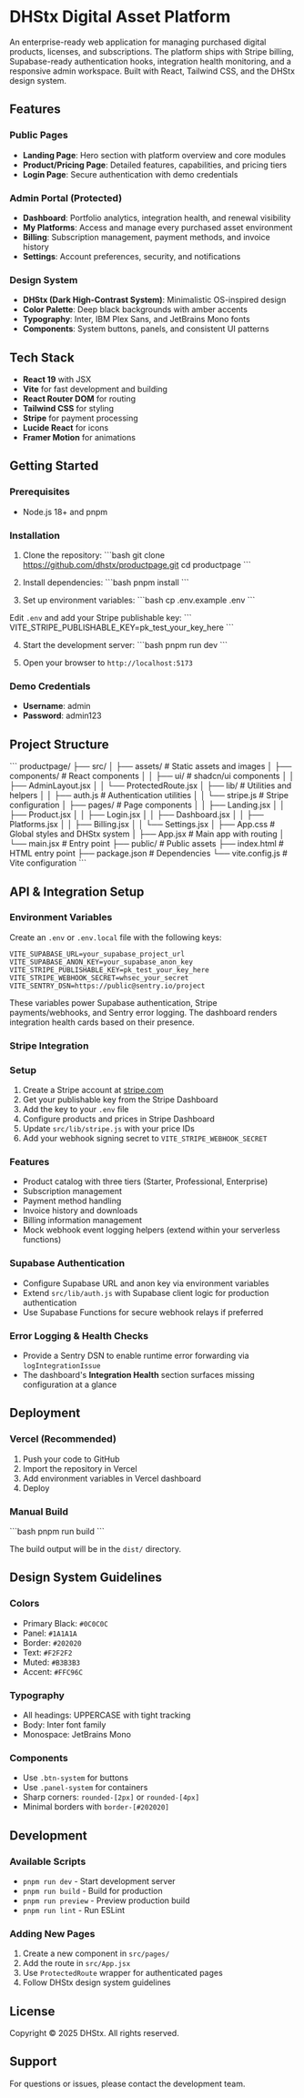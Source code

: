 # DHStx Digital Asset Platform

An enterprise-ready web application for managing purchased digital products, licenses, and subscriptions. The platform ships with Stripe billing, Supabase-ready authentication hooks, integration health monitoring, and a responsive admin workspace. Built with React, Tailwind CSS, and the DHStx design system.

## Features

### Public Pages
- **Landing Page**: Hero section with platform overview and core modules
- **Product/Pricing Page**: Detailed features, capabilities, and pricing tiers
- **Login Page**: Secure authentication with demo credentials

### Admin Portal (Protected)
- **Dashboard**: Portfolio analytics, integration health, and renewal visibility
- **My Platforms**: Access and manage every purchased asset environment
- **Billing**: Subscription management, payment methods, and invoice history
- **Settings**: Account preferences, security, and notifications

### Design System
- **DHStx (Dark High-Contrast System)**: Minimalistic OS-inspired design
- **Color Palette**: Deep black backgrounds with amber accents
- **Typography**: Inter, IBM Plex Sans, and JetBrains Mono fonts
- **Components**: System buttons, panels, and consistent UI patterns

## Tech Stack

- **React 19** with JSX
- **Vite** for fast development and building
- **React Router DOM** for routing
- **Tailwind CSS** for styling
- **Stripe** for payment processing
- **Lucide React** for icons
- **Framer Motion** for animations

## Getting Started

### Prerequisites
- Node.js 18+ and pnpm

### Installation

1. Clone the repository:
\`\`\`bash
git clone https://github.com/dhstx/productpage.git
cd productpage
\`\`\`

2. Install dependencies:
\`\`\`bash
pnpm install
\`\`\`

3. Set up environment variables:
\`\`\`bash
cp .env.example .env
\`\`\`

Edit `.env` and add your Stripe publishable key:
\`\`\`
VITE_STRIPE_PUBLISHABLE_KEY=pk_test_your_key_here
\`\`\`

4. Start the development server:
\`\`\`bash
pnpm run dev
\`\`\`

5. Open your browser to `http://localhost:5173`

### Demo Credentials
- **Username**: admin
- **Password**: admin123

## Project Structure

\`\`\`
productpage/
├── src/
│   ├── assets/          # Static assets and images
│   ├── components/      # React components
│   │   ├── ui/         # shadcn/ui components
│   │   ├── AdminLayout.jsx
│   │   └── ProtectedRoute.jsx
│   ├── lib/            # Utilities and helpers
│   │   ├── auth.js     # Authentication utilities
│   │   └── stripe.js   # Stripe configuration
│   ├── pages/          # Page components
│   │   ├── Landing.jsx
│   │   ├── Product.jsx
│   │   ├── Login.jsx
│   │   ├── Dashboard.jsx
│   │   ├── Platforms.jsx
│   │   ├── Billing.jsx
│   │   └── Settings.jsx
│   ├── App.css         # Global styles and DHStx system
│   ├── App.jsx         # Main app with routing
│   └── main.jsx        # Entry point
├── public/             # Public assets
├── index.html          # HTML entry point
├── package.json        # Dependencies
└── vite.config.js      # Vite configuration
\`\`\`

## API & Integration Setup

### Environment Variables

Create an `.env` or `.env.local` file with the following keys:

```
VITE_SUPABASE_URL=your_supabase_project_url
VITE_SUPABASE_ANON_KEY=your_supabase_anon_key
VITE_STRIPE_PUBLISHABLE_KEY=pk_test_your_key_here
VITE_STRIPE_WEBHOOK_SECRET=whsec_your_secret
VITE_SENTRY_DSN=https://public@sentry.io/project
```

These variables power Supabase authentication, Stripe payments/webhooks, and Sentry error logging. The dashboard renders integration health cards based on their presence.

### Stripe Integration

### Setup

1. Create a Stripe account at [stripe.com](https://stripe.com)
2. Get your publishable key from the Stripe Dashboard
3. Add the key to your `.env` file
4. Configure products and prices in Stripe Dashboard
5. Update `src/lib/stripe.js` with your price IDs
6. Add your webhook signing secret to `VITE_STRIPE_WEBHOOK_SECRET`

### Features
- Product catalog with three tiers (Starter, Professional, Enterprise)
- Subscription management
- Payment method handling
- Invoice history and downloads
- Billing information management
- Mock webhook event logging helpers (extend within your serverless functions)

### Supabase Authentication

- Configure Supabase URL and anon key via environment variables
- Extend `src/lib/auth.js` with Supabase client logic for production authentication
- Use Supabase Functions for secure webhook relays if preferred

### Error Logging & Health Checks

- Provide a Sentry DSN to enable runtime error forwarding via `logIntegrationIssue`
- The dashboard's **Integration Health** section surfaces missing configuration at a glance

## Deployment

### Vercel (Recommended)

1. Push your code to GitHub
2. Import the repository in Vercel
3. Add environment variables in Vercel dashboard
4. Deploy

### Manual Build

\`\`\`bash
pnpm run build
\`\`\`

The build output will be in the `dist/` directory.

## Design System Guidelines

### Colors
- Primary Black: `#0C0C0C`
- Panel: `#1A1A1A`
- Border: `#202020`
- Text: `#F2F2F2`
- Muted: `#B3B3B3`
- Accent: `#FFC96C`

### Typography
- All headings: UPPERCASE with tight tracking
- Body: Inter font family
- Monospace: JetBrains Mono

### Components
- Use `.btn-system` for buttons
- Use `.panel-system` for containers
- Sharp corners: `rounded-[2px]` or `rounded-[4px]`
- Minimal borders with `border-[#202020]`

## Development

### Available Scripts

- `pnpm run dev` - Start development server
- `pnpm run build` - Build for production
- `pnpm run preview` - Preview production build
- `pnpm run lint` - Run ESLint

### Adding New Pages

1. Create a new component in `src/pages/`
2. Add the route in `src/App.jsx`
3. Use `ProtectedRoute` wrapper for authenticated pages
4. Follow DHStx design system guidelines

## License

Copyright © 2025 DHStx. All rights reserved.

## Support

For questions or issues, please contact the development team.
